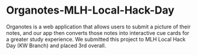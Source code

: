 # Organotes-MLH-Local-Hack-Day
Organotes is a web application that allows users to submit a picture of their notes, and our app then converts those notes into interactive cue cards for a greater study experience. We submitted this project to MLH Local Hack Day (KW Branch) and placed 3rd overall.
